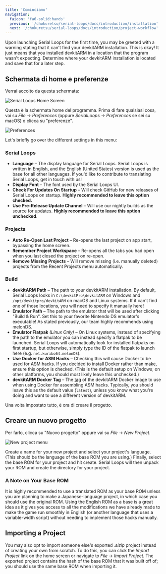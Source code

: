 ```yaml
---
title: 'Cominciamo'
navigation:
  faicon: 'fa6-solid:hands'
  previous: '/chokuretsu/serial-loops/docs/introduction/installation'
  next: '/chokuretsu/serial-loops/docs/introduction/project-workflow'
---
```


Upon launching Serial Loops for the first time, you may be greeted with a warning stating that it can't find your devkitARM installation.
This is okay! It just means that you installed devkitARM in a location that the program wasn't expecting. Determine where your devkitARM installation is located and save that for a later step.

## Schermata di home e preferenze
Verrai accolto da questa schermata:

![Serial Loops Home Screen](/images/chokuretsu/serial-loops/home-screen.png)

Questa è la schermata home del programma. Prima di fare qualsiasi cosa, vai su _File_ &rarr; _Preferences_ (oppure _SerialLoops_ &rarr; _Preferences_ se sei su macOS) o clicca su "preferenze".

![Preferences](/images/chokuretsu/serial-loops/preferences.png)

Let's briefly go over the different settings in this menu:

### Serial Loops
* **Language** &ndash; The display language for Serial Loops. Serial Loops is written in English, and the English (United States) version is used as the base for all other languages. If you'd like to contribute to translating Serial Loops, get in touch with us!
* **Display Font** &ndash; The font used by the Serial Loops UI.
* **Check For Updates On Startup** &ndash; Will check GitHub for new releases of Serial Loops on startup. **Highly recommended to leave this option checked.**
* **Use Pre-Release Update Channel** &ndash; Will use our nightly builds as the source for updates. **Highly recommended to leave this option unchecked.**

### Projects
* **Auto Re-Open Last Project** &ndash; Re-opens the last project on app start, bypassing the home screen.
* **Remember Project Workspace** &ndash; Re-opens all the tabs you had open when you last closed the project on re-open.
* **Remove Missing Projects** &ndash; Will remove missing (i.e. manually deleted) projects from the Recent Projects menu automatically.

### Build
* **devkitARM Path** &ndash; The path to your devkitARM installation. By default, Serial Loops looks in `C:\devkitPro\devkitARM` on Windows and `/opt/devkitpro/devkitARM` on macOS and Linux systems. If it can't find one of those locations, you will need to specify it manually here!
* **Emulator Path** &ndash; The path to the emulator that will be used after clicking "Build & Run". Set this to your favorite Nintendo DS emulator's executable! As stated previously, our team highly recommends using melonDS.
* **Emulator Flatpak** *(Linux Only)* &ndash; On Linux systems, instead of specifying the path to the emulator you can instead specify a flatpak to be launched. Serial Loops will automatically look for installed flatpaks on first startup, but otherwise, simply type the ID of the flatpak to launch here (e.g. `net.kuribo64.melonDS`).
* **Use Docker for ASM Hacks** &ndash; Checking this will cause Docker to be used for ASM hacks. If you decided to install Docker rather than make, ensure this option is checked. (This is the default setup on Windows; on other platforms, you should most likely leave this unchecked.)
* **devkitARM Docker Tag** &ndash; The [tag](https://hub.docker.com/r/devkitpro/devkitarm/tags) of the devkitARM Docker image to use when using Docker for assembling ASM hacks. Typically, you should leave this as the default value (`latest`), unless you know what you're doing and want to use a different version of devkitARM.

Una volta impostato tutto, è ora di creare il progetto.

## Creare un nuovo progetto
Per farlo, clicca su "Nuovo progetto" oppure vai su _File_ &rarr; _New Project_.

![New project menu](/images/chokuretsu/serial-loops/project-creation.png)

Create a name for your new project and select your project's language. (This should be the language of the base ROM you are using.) Finally, select the base ROM for your project and hit create.
Serial Loops will then unpack your ROM and create the directory for your project.

### A Note on Your Base ROM
It is highly recommended to use a translated ROM as your base ROM unless you are planning to make a Japanese-language project, in which case you should use the original ROM. Using the English ROM as a base is a great idea as it gives you access to all the modifications we have already made to make the game run smoothly in English (or another language that uses a variable-width script) without needing to implement those hacks manually.

## Importing a Project
You may also opt to import someone else's exported *.slzip* project instead of creating your own from scratch. To do this, you can click the _Import Project_ link on the home screen or navigate to _File_ &rarr; _Import Project_. The exported project contains the hash of the base ROM that it was built off of; you should use the same base ROM when importing it.